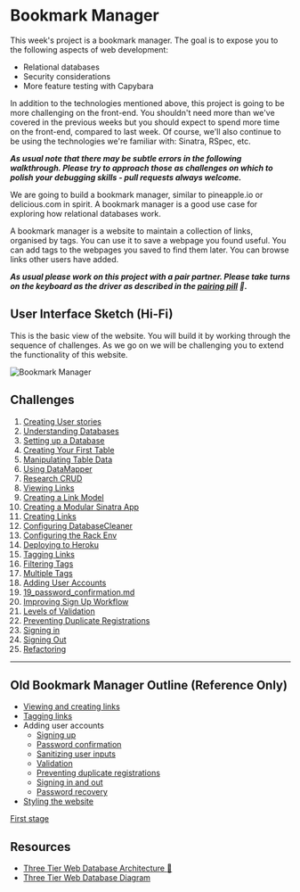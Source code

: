 # Bookmark Manager

This week's project is a bookmark manager. The goal is to expose you to the following aspects of web development:

* Relational databases
* Security considerations
* More feature testing with Capybara

In addition to the technologies mentioned above, this project is going to be more challenging on the front-end. You shouldn't need more than we've covered in the previous weeks but you should expect to spend more time on the front-end, compared to last week. Of course, we'll also continue to be using the technologies we're familiar with: Sinatra, RSpec, etc.

***As usual note that there may be subtle errors in the following walkthrough.  Please try to approach those as challenges on which to polish your debugging skills - pull requests always welcome.***

We are going to build a bookmark manager, similar to pineapple.io or delicious.com in spirit. A bookmark manager is a good use case for exploring how relational databases work.

A bookmark manager is a website to maintain a collection of links, organised by tags. You can use it to save a webpage you found useful. You can add tags to the webpages you saved to find them later. You can browse links other users have added.

***As usual please work on this project with a pair partner. Please take turns on the keyboard as the driver as described in the [pairing pill](pills/pairing.md) :pill:.***

User Interface Sketch (Hi-Fi)
------

This is the basic view of the website. You will build it by working through the sequence of challenges. As we go on we will be challenging you to extend the functionality of this website.

![](https://dchtm6r471mui.cloudfront.net/hackpad.com_jubMxdBrjni_p.52567_1380279073159_Screen%20Shot%202013-09-27%20at%2011.06.12.png "Bookmark Manager")

## Challenges

 1. [Creating User stories](01_creating_user_stories.md)
 2. [Understanding Databases](02_understanding_databases.md)
 3. [Setting up a Database](03_setting_up_a_database.md)
 4. [Creating Your First Table](04_creating_your_first_table.md)
 5. [Manipulating Table Data](05_manipulating_table_data.md)
 6. [Using DataMapper](06_using_data_mapper.md)
 7. [Research CRUD](07_research_crud.md)
 8. [Viewing Links](08_viewing_links.md)
 9. [Creating a Link Model](09_creating_a_link_model.md)
 10. [Creating a Modular Sinatra App](10_creating_a_modular_sinatra_app.md)
 11. [Creating Links](11_creating_links.md)
 12. [Configuring DatabaseCleaner](12_configuring_database_cleaner.md)
 13. [Configuring the Rack Env](13_configuring_the_rack_env.md)
 14. [Deploying to Heroku](14_deploying_to_heroku.md)
 15. [Tagging Links](15_tagging_links.md)
 16. [Filtering Tags](16_filtering_tags.md)
 17. [Multiple Tags](17_multiple_tags.md)
 18. [Adding User Accounts](18_adding_user_accounts.md)
 19. [19_password_confirmation.md](19_password_confirmation.md)
 20. [Improving Sign Up Workflow](20_improving_sign_up_workflow.md)
 21. [Levels of Validation](21_levels_of_validation.md)
 22. [Preventing Duplicate Registrations](22_preventing_duplicate_registrations.md)
 23. [Signing in](23_signing_in.md)
 24. [Signing Out](24_signing_out.md)
 25. [Refactoring](25_refactoring.md)


---------------

## Old Bookmark Manager Outline (Reference Only)

* [Viewing and creating links](bookmark_manager_stage_0.md)
* [Tagging links](bookmark_manager_stage_1.md)
* Adding user accounts
  * [Signing up](bookmark_manager_stage_2.md)
  * [Password confirmation](bookmark_manager_stage_3.md)
  * [Sanitizing user inputs](bookmark_manager_stage_4.md)
  * [Validation](bookmark_manager_stage_5.md)
  * [Preventing duplicate registrations](bookmark_manager_stage_6.md)
  * [Signing in and out](bookmark_manager_stage_7.md)
  * [Password recovery](bookmark_manager_stage_8.md)
* [Styling the website](bookmark_manager_stage_style.md)

[First stage](bookmark_manager_stage_0.md)

## Resources

* [Three Tier Web Database Architecture :pill: ](pills/three_tier_architecture.md)
* [Three Tier Web Database Diagram](https://docs.google.com/drawings/d/17ES4_vO90p3x3np1K3X5b5C_JVs14VbJZ5N8KraVRUw/edit)
